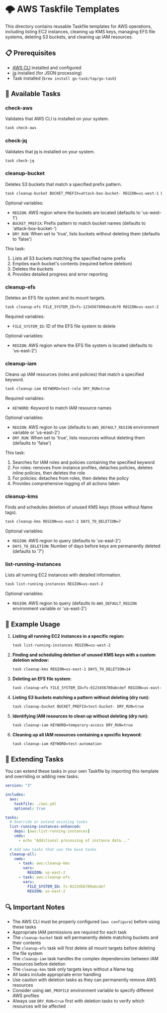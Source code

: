 # 🌩️ AWS Taskfile Templates

This directory contains reusable Taskfile templates for AWS operations,
including listing EC2 instances, cleaning up KMS keys, managing EFS file
systems, deleting S3 buckets, and cleaning up IAM resources.

## 📋 Prerequisites

- [AWS CLI](https://aws.amazon.com/cli/) installed and configured
- [jq](https://stedolan.github.io/jq/) installed (for JSON processing)
- Task installed (`brew install go-task/tap/go-task`)

## 🎯 Available Tasks

### check-aws

Validates that AWS CLI is installed on your system.

```bash
task check-aws
```

### check-jq

Validates that jq is installed on your system.

```bash
task check-jq
```

### cleanup-bucket

Deletes S3 buckets that match a specified prefix pattern.

```bash
task cleanup-bucket BUCKET_PREFIX=attack-box-bucket- REGION=us-west-1 DRY_RUN=true
```

Optional variables:

- `REGION`: AWS region where the buckets are located (defaults to 'us-west-1')
- `BUCKET_PREFIX`: Prefix pattern to match bucket names (defaults to 'attack-box-bucket-')
- `DRY_RUN`: When set to 'true', lists buckets without deleting them (defaults
  to 'false')

This task:

1. Lists all S3 buckets matching the specified name prefix
1. Empties each bucket's contents (required before deletion)
1. Deletes the buckets
1. Provides detailed progress and error reporting

### cleanup-efs

Deletes an EFS file system and its mount targets.

```bash
task cleanup-efs FILE_SYSTEM_ID=fs-1234567890abcdef0 REGION=us-east-2
```

Required variables:

- `FILE_SYSTEM_ID`: ID of the EFS file system to delete

Optional variables:

- `REGION`: AWS region where the EFS file system is located (defaults to 'us-east-2')

### cleanup-iam

Cleans up IAM resources (roles and policies) that match a specified keyword.

```bash
task cleanup-iam KEYWORD=test-role DRY_RUN=true
```

Required variables:

- `KEYWORD`: Keyword to match IAM resource names

Optional variables:

- `REGION`: AWS region to use (defaults to `AWS_DEFAULT_REGION` environment
  variable or 'us-east-2')
- `DRY_RUN`: When set to 'true', lists resources without deleting them
  (defaults to 'false')

This task:

1. Searches for IAM roles and policies containing the specified keyword
1. For roles: removes from instance profiles, detaches policies, deletes inline
   policies, then deletes the role
1. For policies: detaches from roles, then deletes the policy
1. Provides comprehensive logging of all actions taken

### cleanup-kms

Finds and schedules deletion of unused KMS keys (those without Name tags).

```bash
task cleanup-kms REGION=us-east-2 DAYS_TO_DELETION=7
```

Optional variables:

- `REGION`: AWS region to query (defaults to 'us-east-2')
- `DAYS_TO_DELETION`: Number of days before keys are permanently deleted
  (defaults to '7')

### list-running-instances

Lists all running EC2 instances with detailed information.

```bash
task list-running-instances REGION=us-east-2
```

Optional variables:

- `REGION`: AWS region to query (defaults to `AWS_DEFAULT_REGION` environment
  variable or 'us-east-2')

## 📝 Example Usage

1. **Listing all running EC2 instances in a specific region:**

   ```bash
   task list-running-instances REGION=us-west-2
   ```

1. **Finding and scheduling deletion of unused KMS keys with a custom deletion window:**

   ```bash
   task cleanup-kms REGION=us-east-1 DAYS_TO_DELETION=14
   ```

1. **Deleting an EFS file system:**

   ```bash
   task cleanup-efs FILE_SYSTEM_ID=fs-0123456789abcdef REGION=us-east-2
   ```

1. **Listing S3 buckets matching a pattern without deleting (dry run):**

   ```bash
   task cleanup-bucket BUCKET_PREFIX=test-bucket- DRY_RUN=true
   ```

1. **Identifying IAM resources to clean up without deleting (dry run):**

   ```bash
   task cleanup-iam KEYWORD=temporary-access DRY_RUN=true
   ```

1. **Cleaning up all IAM resources containing a specific keyword:**

   ```bash
   task cleanup-iam KEYWORD=test-automation
   ```

## 🔧 Extending Tasks

You can extend these tasks in your own Taskfile by importing this template and
overriding or adding new tasks:

```yaml
version: "3"

includes:
  aws:
    taskfile: ./aws.yml
    optional: true

tasks:
  # Override or extend existing tasks
  list-running-instances-enhanced:
    deps: [aws:list-running-instances]
    cmds:
      - echo "Additional processing of instance data..."

  # Add new tasks that use the base tasks
  cleanup-all:
    cmds:
      - task: aws:cleanup-kms
        vars:
          REGION: us-east-2
      - task: aws:cleanup-efs
        vars:
          FILE_SYSTEM_ID: fs-0123456789abcdef
          REGION: us-east-2
```

## 🔍 Important Notes

- The AWS CLI must be properly configured (`aws configure`) before using these tasks
- Appropriate IAM permissions are required for each task
- The `cleanup-bucket` task will permanently delete matching buckets and their
  contents
- The `cleanup-efs` task will first delete all mount targets before deleting
  the file system
- The `cleanup-iam` task handles the complex dependencies between IAM resources
  before deletion
- The `cleanup-kms` task only targets keys without a Name tag
- All tasks include appropriate error handling
- Use caution with deletion tasks as they can permanently remove AWS resources
- Consider using `AWS_PROFILE` environment variable to specify different AWS profiles
- Always use `DRY_RUN=true` first with deletion tasks to verify which resources
  will be affected
